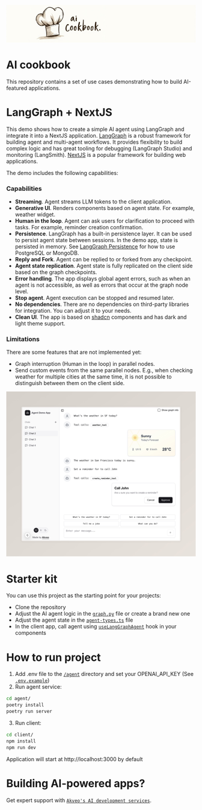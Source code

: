 ![Header image](./images/header.jpeg)

# AI cookbook

This repository contains a set of use cases demonstrating how to build AI-featured applications.

# LangGraph + NextJS
This demo shows how to create a simple AI agent using LangGraph and integrate it into a NextJS application. [LangGraph](https://langchain-ai.github.io/langgraph/) is a robust framework for building agent and multi-agent workflows. It provides flexibility to build complex logic and has great tooling for debugging (LangGraph Studio) and monitoring (LangSmith). [NextJS](https://nextjs.org/) is a popular framework for building web applications.

The demo includes the following capabilities:
### Capabilities
- <b>Streaming</b>. Agent streams LLM tokens to the client application.
- <b>Generative UI</b>. Renders components based on agent state. For example, weather widget.
- <b>Human in the loop</b>. Agent can ask users for clarification to proceed with tasks. For example, reminder creation confirmation.
- <b>Persistence</b>. LangGraph has a built-in persistence layer. It can be used to persist agent state between sessions. In the demo app, state is persisted in memory. See [LangGraph Persistence](https://langchain-ai.github.io/langgraph/how-tos/#persistence) for how to use PostgreSQL or MongoDB.
- <b>Reply and Fork</b>. Agent can be replied to or forked from any checkpoint.
- <b>Agent state replication</b>. Agent state is fully replicated on the client side based on the graph checkpoints.
- <b>Error handling</b>. The app displays global agent errors, such as when an agent is not accessible, as well as errors that occur at the graph node level.
- <b>Stop agent</b>. Agent execution can be stopped and resumed later.
- <b>No dependencies</b>. There are no dependencies on third-party libraries for integration. You can adjust it to your needs.
- <b>Clean UI</b>. The app is based on [shadcn](https://ui.shadcn.com/) components and has dark and light theme support.

### Limitations
There are some features that are not implemented yet:
- Graph interruption (Human in the loop) in parallel nodes.
- Send custom events from the same parallel nodes. E.g., when checking weather for multiple cities at the same time, it is not possible to distinguish between them on the client side.

![LangGraph NextJS Demo](./images/langgraph-nextjs.jpeg)

# Starter kit
You can use this project as the starting point for your projects:
- Clone the repository
- Adjust the AI agent logic in the [`graph.py`](/agent/app/agent/graph.py) file or create a brand new one
- Adjust the agent state in the [`agent-types.ts`](/client/app/chat/[id]/agent-types.ts) file
- In the client app, call agent using [`useLangGraphAgent`](/client/src/hooks/useLangGraphAgent.ts) hook in your components

# How to run project
1) Add .env file to the [`/agent`](/agent) directory and set your OPENAI_API_KEY (See [`.env.example`](/agent/.env.example))
2) Run agent service:
```bash
cd agent/
poetry install
poetry run server
```
3) Run client:
```bash
cd client/
npm install
npm run dev
```
Application will start at http://localhost:3000 by default

# Building AI-powered apps?
Get expert support with [`Akveo's AI development services`](https://www.akveo.com/services/ai-development-services).